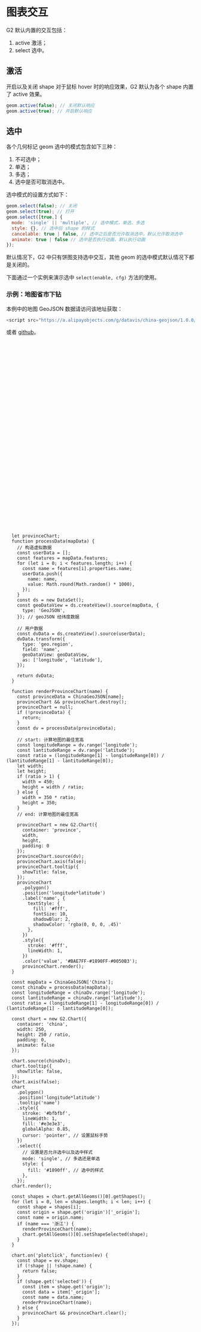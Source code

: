 <!--
index: 18
title: 图表交互
resource:
  jsFiles:
    - ${url.dataSet}
    - ${url.g2}
-->

# 图表交互

G2 默认内置的交互包括：

1. active 激活；
2. select 选中。

## 激活

开启以及关闭 shape 对于鼠标 hover 时的响应效果，G2 默认为各个 shape 内置了 active 效果。

```js
geom.active(false); // 关闭默认响应
geom.active(true); // 开启默认响应
```

## 选中

各个几何标记 geom 选中的模式包含如下三种：

1. 不可选中；
2. 单选；
3. 多选；
4. 选中是否可取消选中。

选中模式的设置方式如下：

```js
geom.select(false); // 关闭
geom.select(true); // 打开
geom.select([true,] {
  mode: 'single' || 'multiple', // 选中模式，单选、多选
  style: {}, // 选中后 shape 的样式
  cancelable: true | false, // 选中之后是否允许取消选中，默认允许取消选中
  animate: true | false // 选中是否执行动画，默认执行动画
});
```

默认情况下，G2 中只有饼图支持选中交互，其他 geom 的选中模式默认情况下都是关闭的。

下面通过一个实例来演示选中 `select(enable, cfg)` 方法的使用。

### 示例：地图省市下钻

本例中的地图 GeoJSON 数据请访问该地址获取：

```js
<script src="https://a.alipayobjects.com/g/datavis/china-geojson/1.0.0/index.js"></script>
```

或者 [github](https://github.com/antvis/china-geojson)。

<script src="https://a.alipayobjects.com/g/datavis/china-geojson/1.0.0/index.js"></script>

<div style="position:relative;padding-left:250px; height: 500px;">
  <div id="china" style="position: absolute;top:5px;left:5px;"></div>
  <div id="province"></div>
</div>


```js+
  let provinceChart;
  function processData(mapData) {
    // 构造虚拟数据
    const userData = [];
    const features = mapData.features;
    for (let i = 0; i < features.length; i++) {
      const name = features[i].properties.name;
      userData.push({
        name: name,
        value: Math.round(Math.random() * 1000),
      });
    }
    const ds = new DataSet();
    const geoDataView = ds.createView().source(mapData, {
      type: 'GeoJSON',
    }); // geoJSON 经纬度数据

    // 用户数据
    const dvData = ds.createView().source(userData);
    dvData.transform({
      type: 'geo.region',
      field: 'name',
      geoDataView: geoDataView,
      as: ['longitude', 'latitude'],
    });

    return dvData;
  }

  function renderProvinceChart(name) {
    const provinceData = ChinaGeoJSON[name];
    provinceChart && provinceChart.destroy();
    provinceChart = null;
    if (!provinceData) {
      return;
    }
    const dv = processData(provinceData);

    // start: 计算地图的最佳宽高
    const longitudeRange = dv.range('longitude');
    const lantitudeRange = dv.range('latitude');
    const ratio = (longitudeRange[1] - longitudeRange[0]) / (lantitudeRange[1] - lantitudeRange[0]);
    let width;
    let height;
    if (ratio > 1) {
      width = 450;
      height = width / ratio;
    } else {
      width = 350 * ratio;
      height = 350;
    }
    // end: 计算地图的最佳宽高

    provinceChart = new G2.Chart({
      container: 'province',
      width,
      height,
      padding: 0
    });
    provinceChart.source(dv);
    provinceChart.axis(false);
    provinceChart.tooltip({
      showTitle: false,
    });
    provinceChart
      .polygon()
      .position('longitude*latitude')
      .label('name', {
        textStyle: {
          fill: '#fff',
          fontSize: 10,
          shadowBlur: 2,
          shadowColor: 'rgba(0, 0, 0, .45)'
        },
      })
      .style({
        stroke: '#fff',
        lineWidth: 1,
      })
      .color('value', '#BAE7FF-#1890FF-#0050B3');
      provinceChart.render();
  }

  const mapData = ChinaGeoJSON['China'];
  const chinaDv = processData(mapData);
  const longitudeRange = chinaDv.range('longitude');
  const lantitudeRange = chinaDv.range('latitude');
  const ratio = (longitudeRange[1] - longitudeRange[0]) / (lantitudeRange[1] - lantitudeRange[0]);

  const chart = new G2.Chart({
    container: 'china',
    width: 250,
    height: 250 / ratio,
    padding: 0,
    animate: false
  });

  chart.source(chinaDv);
  chart.tooltip({
    showTitle: false,
  });
  chart.axis(false);
  chart
    .polygon()
    .position('longitude*latitude')
    .tooltip('name')
    .style({
      stroke: '#bfbfbf',
      lineWidth: 1,
      fill: '#e3e3e3',
      globalAlpha: 0.85,
      cursor: 'pointer', // 设置鼠标手势
    })
    .select({
      // 设置是否允许选中以及选中样式
      mode: 'single', // 多选还是单选
      style: {
        fill: '#1890ff', // 选中的样式
      },
    });
  chart.render();

  const shapes = chart.getAllGeoms()[0].getShapes();
  for (let i = 0, len = shapes.length; i < len; i++) {
    const shape = shapes[i];
    const origin = shape.get('origin')['_origin'];
    const name = origin.name;
    if (name === '浙江') {
      renderProvinceChart(name);
      chart.getAllGeoms()[0].setShapeSelected(shape);
    }
  }

  chart.on('plotclick', function(ev) {
    const shape = ev.shape;
    if (!shape || !shape.name) {
      return false;
    }
    if (shape.get('selected')) {
      const item = shape.get('origin');
      const data = item['_origin'];
      const name = data.name;
      renderProvinceChart(name);
    } else {
      provinceChart && provinceChart.clear();
    }
  });
```

